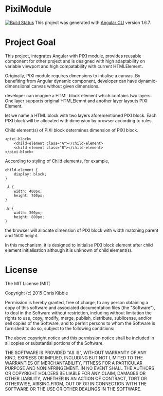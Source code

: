 # PixiModule
[![Build Status](https://travis-ci.org/kclaw/piximodule.svg?branch=master)](https://travis-ci.org/kclaw/piximodule)
This project was generated with [Angular CLI](https://github.com/angular/angular-cli) version 1.6.7.

# Project Goal

This project, integrates Angular with PIXI module, provides 
reusable component for other project and is designed with high  adaptability on variable viewport and high compatability with current HTMLElement.


Originally, PIXI module requires dimensions to intialise a canvas.
By benefiting from Angular dynamic component, developer can have dynamic-dimensiional canvas without given dimensions.

developer can imagine a HTML block element which contains two layers. One layer supports original HTMLElemnt and another layer layouts PIXI Element.

let we name a HTML block with two layers aforementioned PIXI block.
Each PIXI block will be allocated with dimension by browser according to rules.

Child element(s) of PIXI block determines dimension of PIXI block.
```
<pixi-block>
    <child-element class="A"></child-element>
    <child-element class="B"></child-element>
</pixi-block>
```

According to styling of Child elements, for example,

```
child-element {
    display: block;
}

.A {
    width: 400px;
    height: 700px;
}

.B {
    width: 300px;
    height: 800px;
}
```

the browser will allocate dimension of PIXI block with width matching parent and 1500 height.

In this mechanism, it is designed to initialise PIXI block element after child element initialisation although it is unknown of child element(s).


# License

The MIT License (MIT)

Copyright (c) 2015 Chris Kibble

Permission is hereby granted, free of charge, to any person obtaining a copy of this software and associated documentation files (the "Software"), to deal in the Software without restriction, including without limitation the rights to use, copy, modify, merge, publish, distribute, sublicense, and/or sell copies of the Software, and to permit persons to whom the Software is furnished to do so, subject to the following conditions:

The above copyright notice and this permission notice shall be included in all copies or substantial portions of the Software.

THE SOFTWARE IS PROVIDED "AS IS", WITHOUT WARRANTY OF ANY KIND, EXPRESS OR IMPLIED, INCLUDING BUT NOT LIMITED TO THE WARRANTIES OF MERCHANTABILITY, FITNESS FOR A PARTICULAR PURPOSE AND NONINFRINGEMENT. IN NO EVENT SHALL THE AUTHORS OR COPYRIGHT HOLDERS BE LIABLE FOR ANY CLAIM, DAMAGES OR OTHER LIABILITY, WHETHER IN AN ACTION OF CONTRACT, TORT OR OTHERWISE, ARISING FROM, OUT OF OR IN CONNECTION WITH THE SOFTWARE OR THE USE OR OTHER DEALINGS IN THE SOFTWARE.